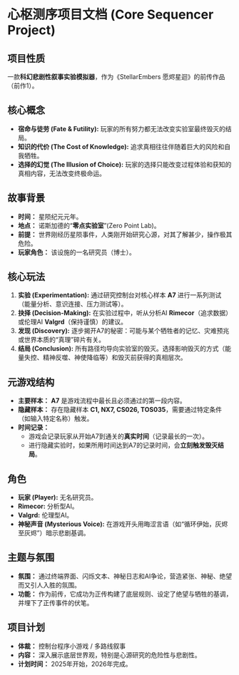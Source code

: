 # 心枢测序项目文档 (Core Sequencer Project)

## 项目性质

一款**科幻悲剧性叙事实验模拟器**，作为《StellarEmbers 愿烬星迴》的前传作品（前作1）。

## 核心概念

-   **宿命与徒劳 (Fate & Futility):** 玩家的所有努力都无法改变实验室最终毁灭的结局。
-   **知识的代价 (The Cost of Knowledge):** 追求真相往往伴随着巨大的风险和自我牺牲。
-   **选择的幻觉 (The Illusion of Choice):** 玩家的选择只能改变过程体验和获知的真相内容，无法改变终极命运。

## 故事背景

-   **时间：** 星陨纪元元年。
-   **地点：** 诺斯加德的“**零点实验室**”(Zero Point Lab)。
-   **前提：** 世界刚经历星陨事件，人类刚开始研究心源，对其了解甚少，操作极其危险。
-   **玩家角色：** 该设施的一名研究员（博士）。

## 核心玩法

1.  **实验 (Experimentation):** 通过研究控制台对核心样本 **A7** 进行一系列测试（能量分析、意识连接、压力测试等）。
2.  **抉择 (Decision-Making):** 在实验过程中，听从分析AI **Rimecor**（追求数据）或伦理AI **Valgrd**（保持谨慎）的建议。
3.  **发现 (Discovery):** 逐步揭开A7的秘密：可能与某个牺牲者的记忆、灾难预兆或世界本质的“真理”碎片有关。
4.  **结局 (Conclusion):** 所有路径均导向实验室的毁灭。选择影响毁灭的方式（能量失控、精神反噬、神使降临等）和毁灭前获得的真相层次。

## 元游戏结构

-   **主要样本：** **A7** 是游戏流程中最长且必须通过的第一段内容。
-   **隐藏样本：** 存在隐藏样本 **C1, NX7, CS026, TOS035**，需要通过特定条件（如输入特定名称）触发。
-   **时间记录：**
    -   游戏会记录玩家从开始A7到通关的**真实时间**（记录最长的一次）。
    -   进行隐藏实验时，如果所用时间达到A7的记录时间，会**立刻触发毁灭结局**。

## 角色

-   **玩家 (Player):** 无名研究员。
-   **Rimecor:** 分析型AI。
-   **Valgrd:** 伦理型AI。
-   **神秘声音 (Mysterious Voice):** 在游戏开头用晦涩言语（如“循环伊始，灰烬至灰烬”）暗示悲剧基调。

## 主题与氛围

-   **氛围：** 通过终端界面、闪烁文本、神秘日志和AI争论，营造紧张、神秘、绝望而又引人入胜的氛围。
-   **功能：** 作为前传，它成功为正传构建了底层规则、设定了绝望与牺牲的基调，并埋下了正传事件的伏笔。

## 项目计划

-   **体裁：** 控制台程序小游戏 / 多路线叙事
-   **内容：** 深入展示底层世界观，特别是心源研究的危险性与悲剧性。
-   **计划时间：** 2025年开始，2026年完成。